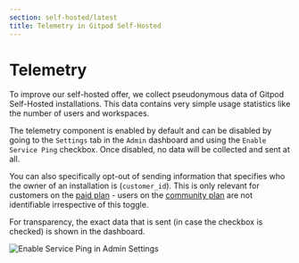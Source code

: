 ```yaml
---
section: self-hosted/latest
title: Telemetry in Gitpod Self-Hosted
---
```


<script context="module">
  export const prerender = true;
</script>

# Telemetry

To improve our self-hosted offer, we collect pseudonymous data of Gitpod Self-Hosted installations. This data contains very simple usage statistics like the number of users and workspaces.

The telemetry component is enabled by default and can be disabled by going to the `Settings` tab in the `Admin` dashboard and using the `Enable Service Ping` checkbox. Once disabled, no data will be collected and sent at all.

You can also specifically opt-out of sending information that specifies who the owner of an installation is (`customer_id`). This is only relevant for customers on the [paid plan](../../../self-hosted) - users on the [community plan](../../../self-hosted) are not identifiable irrespective of this toggle.

For transparency, the exact data that is sent (in case the checkbox is checked) is shown in the dashboard.

![Enable Service Ping in Admin Settings](../../../static/images/docs/self-hosted/telemetry-setting.png)

